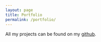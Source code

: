 ```yaml
---
layout: page
title: Portfolio
permalink: /portfolio/
---
```


All my projects can be found on my [github](https://github.com/JayAndJef/).